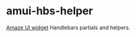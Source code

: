 amui-hbs-helper
===============

[Amaze UI widget](http://amazeui.org/widgets) Handlebars partials and helpers.
